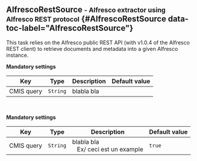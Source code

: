<!-- TEMPLATE -->
<!-- ## @Name <small>-@Description</small>{#@name data-toc-label="@name"}
@LongDescription
<b>Mandatory settings</b>

| Key   | Type    | Description                                                   | Default value          |
| ----- | ------- | ------------------------------------------------------------- | ---------------------- |
| @name | `@type` | @value(@example exists? <br />&nbsp;&nbsp;&nbsp;Ex/ @example) | @DefautValue if exists |

<br />

<b>Optional settings</b>

| Key   | Type    | Description                                                   | Default value          |
| ----- | ------- | ------------------------------------------------------------- | ---------------------- |
| @name | `@type` | @value(@example exists? <br />&nbsp;&nbsp;&nbsp;Ex/ @example) | @DefautValue if exists | -->

<!-- / TEMPLATE -->

## AlfrescoRestSource <small>- Alfresco extractor using Alfresco REST protocol</small> {#AlfrescoRestSource data-toc-label="AlfrescoRestSource"}

This task relies on the Alfresco public REST API (with v1.0.4 of the Alfresco REST client) to retrieve documents and metadata into a given Alfresco instance.

<b>Mandatory settings</b>

| Key        | Type     | Description | Default value |
| ---------- | -------- | ----------- | ------------- |
| CMIS query | `String` | blabla bla  |               |

<br />

<b>Mandatory settings</b>

| Key        | Type     | Description                                               | Default value |
| ---------- | -------- | --------------------------------------------------------- | ------------- |
| CMIS query | `String` | blabla bla<br />&nbsp;&nbsp;&nbsp;Ex/ ceci est un example | `true`        |
